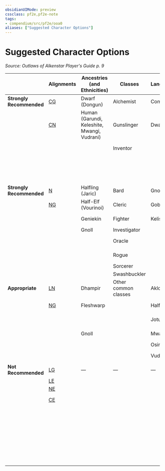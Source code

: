 ```yaml
---
obsidianUIMode: preview
cssclass: pf2e,pf2e-note
tags:
- compendium/src/pf2e/ooa0
aliases: ["Suggested Character Options"]
---
```

# Suggested Character Options  
*Source: Outlaws of Alkenstar Player's Guide p. 9*  

|  | Alignments | Ancestries (and Ethnicities) | Classes | Languages | Skills | Feats |
|--|------------|------------------------------|---------|-----------|--------|-------|
| **Strongly Recommended** | [CG](../traits/chaotic-good-b1.md) | Dwarf (Dongun) | Alchemist | Common | [Crafting](../../Compendium/skills.md#Crafting) | [Alchemical Crafting](../../Compendium/feats/alchemical-crafting.md) |
|  | [CN](../traits/chaotic-neutral-b1.md) | Human (Garundi, Keleshite, Mwangi, Vudrani) | Gunslinger | Dwarven | [Lore (Alkenstar, Brigh, Engineering)](../../Compendium/skills.md#Lore) | [Crafter's Appraisal](../../Compendium/feats/crafters-appraisal-apg.md) |
|  |  |  | Inventor |  | [Thievery](../../Compendium/skills.md#Thievery) | [Feather Step](../../Compendium/feats/feather-step.md) |
|  |  |  |  |  |  | [Quick Squeeze](../../Compendium/feats/quick-squeeze.md) |
|  |  |  |  |  |  | [Steady Balance](../../Compendium/feats/steady-balance.md) |
| **Strongly Recommended** | [N](../traits/neutral-b1.md) | Halfling (Jaric) | Bard | Gnoll | [Acrobatics](../../Compendium/skills.md#Acrobatics) | [Deceptive Worship](../../Compendium/feats/deceptive-worship-apg.md) |
|  | [NG](../traits/neutral-good-b1.md) | Half-Elf (Vourinoi) | Cleric | Goblin | [Athletics](../../Compendium/skills.md#Athletics) | [Experienced Smuggler](../../Compendium/feats/experienced-smuggler.md) |
|  |  | Geniekin | Fighter | Kelish | [Deception](../../Compendium/skills.md#Deception) | [Lengthy Diversion](../../Compendium/feats/lengthy-diversion.md) |
|  |  | Gnoll | Investigator |  | [Society](../../Compendium/skills.md#Society) | [Pickpocket](../../Compendium/feats/pickpocket.md) |
|  |  |  | Oracle |  |  | [Quick Coercion](../../Compendium/feats/quick-coercion.md) |
|  |  |  | Rogue |  |  | [Quick Repair](../../Compendium/feats/quick-repair.md) |
|  |  |  | Sorcerer |  |  | [Streetwise](../../Compendium/feats/streetwise.md) |
|  |  |  | Swashbuckler |  |  | [Subtle Theft](../../Compendium/feats/subtle-theft.md) |
| **Appropriate** | [LN](../traits/lawful-neutral-b1.md) | Dhampir | Other common classes | Aklo | [Diplomacy](../../Compendium/skills.md#Diplomacy) | [Bon Mot](../../Compendium/feats/bon-mot-apg.md) |
|  | [NG](../traits/neutral-good-b1.md) | Fleshwarp |  | Halfling | [Intimidation](../../Compendium/skills.md#Intimidation) | [Charming Liar](../../Compendium/feats/charming-liar.md) |
|  |  |  |  | Jotun | [Performance](../../Compendium/skills.md#Performance) | [Courtly Graces](../../Compendium/feats/courtly-graces.md) |
|  |  | Gnoll |  | Mwangi | [Religion](../../Compendium/skills.md#Religion) | [Group Impression](../../Compendium/feats/group-impression.md) |
|  |  |  |  | Osiriani | [Stealth](../../Compendium/skills.md#Stealth) | [Hobnobber](../../Compendium/feats/hobnobber.md) |
|  |  |  |  | Vudrani | [Survival](../../Compendium/skills.md#Survival) | [Intimidating Glare](../../Compendium/feats/intimidating-glare.md) |
| **Not Recommended** | [LG](../traits/lawful-goo-b1.md) | — | — | — | [Medicine](../../Compendium/skills.md#Medicine) | Express Rider |
|  | [LE](../traits/lawful-evil-b1.md) |  |  |  | [Nature](../../Compendium/skills.md#Nature) | [Forager](../../Compendium/feats/forager.md) |
|  | [NE](../traits/neutral-evil-b1.md) |  |  |  | [Occultism](../../Compendium/skills.md#Occultism) | [Multilingual](../../Compendium/feats/multilingual.md) |
|  | [CE](../traits/chaotic-evil-b1.md) |  |  |  |  | [Natural Medicine](../../Compendium/feats/natural-medicine.md) |
|  |  |  |  |  |  | [Ride](../../Compendium/feats/ride.md) |
|  |  |  |  |  |  | [Survey Wildlife](../../Compendium/feats/survey-wildlife.md) |
|  |  |  |  |  |  | [Terrain Expertise](../../Compendium/feats/terrain-expertise.md) |
|  |  |  |  |  |  | [Train Animal](../../Compendium/feats/train-animal.md) |
|  |  |  |  |  |  | [Underwater Marauder](../../Compendium/feats/underwater-marauder.md) |